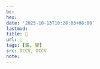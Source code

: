 ```yaml
---
bc:
hex:
date: '2025-10-13T10:28:03+08:00'
lastmod:
title: 􂊄
url: 􂊄
tags: [鑑, 鑒]
src: DCCV, DCCV
note:
---
```


